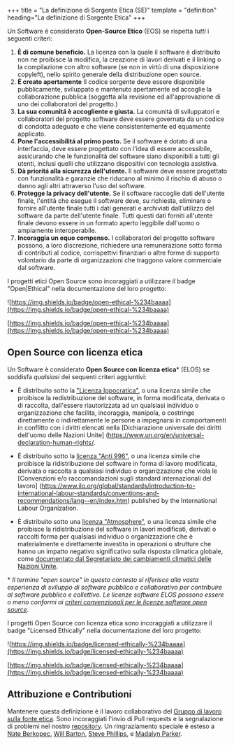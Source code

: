 +++
title = "La definizione di Sorgente Etica (SE)"
template = "definition"
heading="La definizione di Sorgente Etica"
+++

Un Software è considerato **Open-Source Etico** (EOS) se rispetta *tutti* i seguenti criteri:

1. **È di comune beneficio.** La licenza con la quale il software è distribuito non ne proibisce la modifica, la creazione di lavori derivati e il linking o la compilazione con altro software (se non in virtù di una disposizione copyleft), nello spirito generale della distribuzione open source.
2. **È creato apertamente** Il codice sorgente deve essere disponibile pubblicamente, sviluppato e mantenuto apertamente ed accoglie la collaborazione pubblica (soggetta alla revisione ed all'approvazione di uno dei collaboratori del progetto.)
3. **La sua comunitá è accogliente e giusta.** La comunitá  di sviluppatori e collaboratori del progetto software deve essere governata da un codice di condotta adeguato e che viene consistentemente ed equamente applicato.
4. **Pone l'accessibilitá al primo posto.** Se il software è dotato di una interfaccia, deve essere progettato con l'idea di essere accessibile, assicurando che le funzionalità del software siano disponibili a tutti gli utenti, inclusi quelli che utilizzano dispositivi con tecnologia assistiva.
5. **Dà prioritá alla sicurezza dell'utente.** Il software deve essere progettato con funzionalità e garanzie che riducano al minimo il rischio di abuso o danno agli altri attraverso l'uso del software. 
6. **Protegge la privacy dell'utente.** Se il software raccoglie dati dell'utente finale, l'entità che esegue il software deve, su richiesta, eliminare o fornire all'utente finale tutti i dati generati e archiviati dall'utilizzo del software da parte dell'utente finale. Tutti questi dati forniti all'utente finale devono essere in un formato aperto leggibile dall'uomo o ampiamente interoperabile.
7. **Incoraggia un equo compenso.** I collaboratori del progetto software possono, a loro discrezione, richiedere una remunerazione sotto forma di contributi al codice, corrispettivi finanziari o altre forme di supporto volontario da parte di organizzazioni che traggono valore commerciale dal software.

I progetti etici Open Source sono incoraggiati a utilizzare il badge "Open|Ethical" nella documentazione del loro progetto:

![https://img.shields.io/badge/open-ethical-%234baaaa](https://img.shields.io/badge/open-ethical-%234baaaa) 

[https://img.shields.io/badge/open-ethical-%234baaaa](https://img.shields.io/badge/open-ethical-%234baaaa)

## Open Source con licenza etica

Un Software è considerato **Open Source con licenza etica**\* (ELOS) se soddisfa *qualsiasi* dei sequenti criteri aggiuntivi:

* È distribuito sotto la ["Licenza Ippocratica"](https://firstdonoharm.dev), o una licenza simile che proibisce la redistribuzione del software, in forma modificata, derivata o di raccolta, dall'essere riautorizzata ad un qualsiasi individuo o organizzazione che facilita, incoraggia, manipola, o costringe direttamente o indirettamente le persone a impegnarsi in comportamenti in conflitto con i diritti elencati nella [Dichiarazione universale dei diritti dell'uomo delle Nazioni Unite] (https://www.un.org/en/universal-declaration-human-rights/.

* È distribuito sotto la [licenza "Anti 996"](https://996.icu/), o una licenza simile che proibisce la ridistribuzione del software in forma di lavoro modificata, derivata o raccolta a qualsiasi individuo o organizzazione che viola le [Convenzioni e/o raccomandazioni sugli standard internazionali del lavoro] (https://www.ilo.org/global/standards/introduction-to-international-labour-standards/conventions-and-recommendations/lang--en/index.htm) published by the International Labour Organization.

* È distribuito sotto una [licenza "Atmosphere"](https://www.open-austin.org/atmosphere-license/), o una licenza simile che proibisce la ridistribuzione del software in lavori modificati, derivati o raccolti forma per qualsiasi individuo o organizzazione che è materialmente e direttamente investito in operazioni o strutture che hanno un impatto negativo significativo sulla risposta climatica globale, come [documentato dal Segretariato dei cambiamenti climatici delle Nazioni Unite](https://unfccc.int/resource/climateaction2020/media/1308/unfccc_spm_2018.pdf).

\* *Il termine "open source" in questo contesto si riferisce alla vasta esperienza di sviluppo di software pubblico e collaborativo per contribuire al software pubblico e collettivo. Le licenze software ELOS possono essere o meno conformi ai [criteri convenzionali per le licenze software open source](https://opensource.org/osd-annotated).*

I progetti Open Source con licenza etica sono incoraggiati a utilizzare il badge "Licensed Ethically" nella documentazione del loro progetto:

![https://img.shields.io/badge/licensed-ethically-%234baaaa](https://img.shields.io/badge/licensed-ethically-%234baaaa) 

[https://img.shields.io/badge/licensed-ethically-%234baaaa](https://img.shields.io/badge/licensed-ethically-%234baaaa)

## Attribuzione e Contributioni

Mantenere questa definizione è il lavoro collaborativo del [Gruppo di lavoro sulla fonte etica](/apply). Sono incoraggiati l'invio di Pull requests e la segnalazione di problemi nel nostro [repository](https://github.com/ethicalSource/ethicalsource.dev). Un ringraziamento speciale è esteso a [Nate Berkopec](https://nateberkopec.com), [Will Barton](https://github.com/willbarton/), [Steve Phillips](https://tryingtobeawesome.com), e [Madalyn Parker](https://twitter.com/madalynrose).
